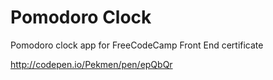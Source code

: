 # Pomodoro Clock

Pomodoro clock app for FreeCodeCamp Front End certificate

http://codepen.io/Pekmen/pen/epQbQr
